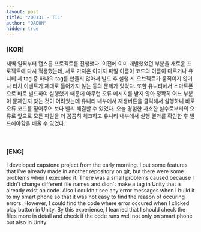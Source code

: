 ```yaml
---
layout: post
title: "200131 - TIL"
author: "DAEUN"
hidden: true
---
```


### [KOR]
새벽 일찍부터 캡스톤 프로젝트를 진행했다. 이전에 이미 개발했었던 부분을 새로운 프로젝트에 다시 적용했는데, 새로 가져온 이미지 파일 이름이 코드의 이름이 다르거나 유니티 세 tag 중 하나의 tag를 만들지 않아서 빌드 후 실행 시 오브젝트가 움직이지 않거나 터치 이벤트가 제대로 들어가지 않는 등의 문제가 있었다. 또한 유니티에서 스마트폰으로 바로 빌드하여 실행했기 때문에 아무런 오류 메시지를 받지 않아 정확히 어느 부분이 문제인지 찾는 것이 어려웠는데 유니티 내부에서 재생버튼을 클릭해서 실행하니 바로 오류 코드를 짚어주어 보다 빨리 해결할 수 있었다. 오늘 경험한 사소한 실수로부터의 오류로 앞으로 모든 파일을 더 꼼꼼히 체크하고 유니티 내부에서 실행 결과를 확인한 후 빌드해야함을 배울 수 있었다.
<br><br><br>
### [ENG]
I developed capstone project from the early morning. I put some features that I've already made in another repository on git, but there were some problems when I executed it. There was a small problems caused because I didn't change different file names and didn't make a tag in Unity that is already exist on code. Also I couldn't see any error messages when I build it to my smart phone so that it was not easy to find the reason of occuring errors. However, I could find the code where error occured when I clicked play button in Unity. By this experience, I learned that I should check the files more in detail and check if the code runs well not only on smart phone but also in Unity.